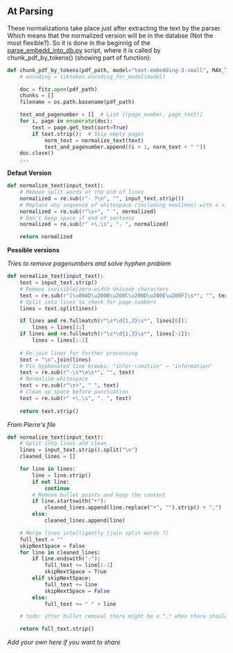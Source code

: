 ## At Parsing
These normalizations take place just after extracting the text by the parser. Which means that the normalized version will be in the databse (Not the most flexible?). So it is done in the beginnig of the [parse_embedd_into_db.py](https://github.com/dc91/RAG/blob/main/parse_embedd_into_db.py) script, where it is called by chunk_pdf_by_tokens() (showing part of function):
 
```python
def chunk_pdf_by_tokens(pdf_path, model="text-embedding-3-small", MAX_TOKENS=MAX_TOKENS, OVERLAP=OVERLAP):
    # encoding = tiktoken.encoding_for_model(model)

    doc = fitz.open(pdf_path)
    chunks = []
    filename = os.path.basename(pdf_path)

    text_and_pagenumber = []  # List [(page_number, page_text)]
    for i, page in enumerate(doc):
        text = page.get_text(sort=True)
        if text.strip():  # Skip empty pages
            norm_text = normalize_text(text)
            text_and_pagenumber.append((i + 1, norm_text + " "))
    doc.close()
    ...
```

**Defaut Version**

```python
def normalize_text(input_text):
    # Remove split words at the end of lines
    normalized = re.sub(r"- ?\n", "", input_text.strip())
    # Replace any sequence of whitespace (including newlines) with a single space
    normalized = re.sub(r"\s+", " ", normalized)
    # Don't keep space if end of sentence
    normalized = re.sub(r" +\.\s", ". ", normalized)

    return normalized
```

**Possible versions**

*Tries to remove pagenumbers and solve hyphen problem*

```python
def normalize_text(input_text):
    text = input_text.strip()
    # Remove invisible/zero-width Unicode characters
    text = re.sub(r"[\u00AD\u200B\u200C\u200D\u200E\u200F]\s*", "", text)
    # Split into lines to check for page numbers
    lines = text.splitlines()

    if lines and re.fullmatch(r"\s*\d{1,3}\s*", lines[0]):
        lines = lines[1:]
    if lines and re.fullmatch(r"\s*\d{1,3}\s*", lines[-1]):
        lines = lines[:-1]
        
    # Re-join lines for further processing
    text = "\n".join(lines)
    # Fix hyphenated line breaks: "infor-\nmation" → "information"
    text = re.sub(r"-\s*\n\s*", "", text)
    # Normalize whitespace
    text = re.sub(r"\s+", " ", text)
    # Clean up space before punctuation
    text = re.sub(r" +\.\s", ". ", text)
    
    return text.strip()
```

*From Pierre's file*
```python
def normalize_text(input_text):
    # Split into lines and clean
    lines = input_text.strip().split("\n")
    cleaned_lines = []

    for line in lines:
        line = line.strip()
        if not line:
            continue
        # Remove bullet points and keep the content
        if line.startswith("•"):
            cleaned_lines.append(line.replace("•", "").strip() + ",")
        else:
            cleaned_lines.append(line)

    # Merge lines intelligently (join split words ?)
    full_text = ""
    skipNextSpace = False
    for line in cleaned_lines:
        if line.endswith("-"):
            full_text += line[:-1]
            skipNextSpace = True
        elif skipNextSpace:
            full_text += line
            skipNextSpace = False
        else:
            full_text += " " + line

    # todo: after bullet removal there might be a "," when there should be a "."

    return full_text.strip()
```
*Add your own here if you want to share*
